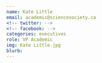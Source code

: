 ```yaml
---
name: Kate Little
email: academic@sciencesociety.ca
<!-- twitter: -->
<!-- facebook: -->
categories: executives
role: VP Academic
img: Kate Little.jpg
blurb:
---
```

